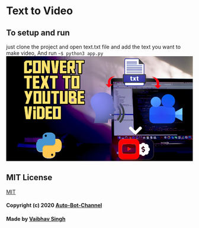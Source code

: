# Text to Video

## To setup and run
just clone the project and open text.txt file and add the text you want to make video, And run 
`~$ python3 app.py`
[![Video link](thumb.jpeg)](https://www.youtube.com/watch?v=KAmYMtVasnI)

## MIT License

[MIT](LICENSE)
#### Copyright (c) 2020 [Auto-Bot-Channel](https://www.youtube.com/channel/UCwNJ7sohzMH4DvXHRE1aANg)
#### Made by [Vaibhav Singh](https://github.com/itsvaibhav01)
